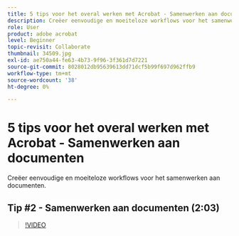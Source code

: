 ```yaml
---
title: 5 tips voor het overal werken met Acrobat - Samenwerken aan documenten
description: Creëer eenvoudige en moeiteloze workflows voor het samenwerken aan documenten
role: User
product: adobe acrobat
level: Beginner
topic-revisit: Collaborate
thumbnail: 34509.jpg
exl-id: ae750a44-fe63-4b73-9f96-3f361d7d7221
source-git-commit: 8028012db95639613dd71dcf5b99f697d962ffb9
workflow-type: tm+mt
source-wordcount: '38'
ht-degree: 0%

---
```


# 5 tips voor het overal werken met Acrobat - Samenwerken aan documenten

Creëer eenvoudige en moeiteloze workflows voor het samenwerken aan documenten.

## Tip #2 - Samenwerken aan documenten (2:03)

>[!VIDEO](https://video.tv.adobe.com/v/34509)
